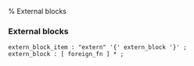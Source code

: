 % External blocks

### External blocks

```antlr
extern_block_item : "extern" '{' extern_block '}' ;
extern_block : [ foreign_fn ] * ;
```


